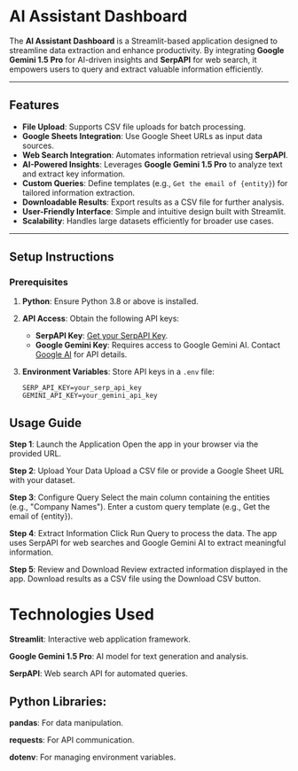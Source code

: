 # AI Assistant Dashboard

The **AI Assistant Dashboard** is a Streamlit-based application designed to streamline data extraction and enhance productivity. By integrating **Google Gemini 1.5 Pro** for AI-driven insights and **SerpAPI** for web search, it empowers users to query and extract valuable information efficiently. 

---

## Features

- **File Upload**: Supports CSV file uploads for batch processing.
- **Google Sheets Integration**: Use Google Sheet URLs as input data sources.
- **Web Search Integration**: Automates information retrieval using **SerpAPI**.
- **AI-Powered Insights**: Leverages **Google Gemini 1.5 Pro** to analyze text and extract key information.
- **Custom Queries**: Define templates (e.g., `Get the email of {entity}`) for tailored information extraction.
- **Downloadable Results**: Export results as a CSV file for further analysis.
- **User-Friendly Interface**: Simple and intuitive design built with Streamlit.
- **Scalability**: Handles large datasets efficiently for broader use cases.

---

## Setup Instructions

### Prerequisites

1. **Python**: Ensure Python 3.8 or above is installed.
2. **API Access**: Obtain the following API keys:
   - **SerpAPI Key**: [Get your SerpAPI Key](https://serpapi.com/users/sign_up).
   - **Google Gemini Key**: Requires access to Google Gemini AI. Contact [Google AI](https://ai.google/) for API details.

3. **Environment Variables**: Store API keys in a `.env` file:
   ```plaintext
   SERP_API_KEY=your_serp_api_key
   GEMINI_API_KEY=your_gemini_api_key
## Usage Guide

**Step 1**: Launch the Application
Open the app in your browser via the provided URL.

**Step 2**: Upload Your Data
Upload a CSV file or provide a Google Sheet URL with your dataset.

**Step 3**: Configure Query
Select the main column containing the entities (e.g., "Company Names").
Enter a custom query template (e.g., Get the email of {entity}).

**Step 4**: Extract Information
Click Run Query to process the data.
The app uses SerpAPI for web searches and Google Gemini AI to extract meaningful information.

**Step 5**: Review and Download
Review extracted information displayed in the app.
Download results as a CSV file using the Download CSV button.

# Technologies Used
**Streamlit**: Interactive web application framework.

**Google Gemini 1.5 Pro**: AI model for text generation and analysis.

**SerpAPI**: Web search API for automated queries.

## Python Libraries:

**pandas**: For data manipulation.

**requests**: For API communication.

**dotenv**: For managing environment variables.
